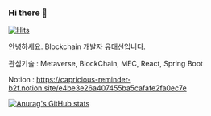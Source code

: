 ### Hi there 👋
[![Hits](https://hits.seeyoufarm.com/api/count/incr/badge.svg?url=https%3A%2F%2Fgithub.com%2FTaeSun94%2FTaeSun94&count_bg=%2379C83D&title_bg=%23555555&icon=&icon_color=%23C87777&title=hits&edge_flat=false)](https://hits.seeyoufarm.com)
<!--
**TaeSun94/TaeSun94** is a ✨ _special_ ✨ repository because its `README.md` (this file) appears on your GitHub profile.

Here are some ideas to get you started:

- 🔭 I’m currently working on ...
- 🌱 I’m currently learning ...
- 👯 I’m looking to collaborate on ...
- 🤔 I’m looking for help with ...
- 💬 Ask me about ...
- 📫 How to reach me: ...
- 😄 Pronouns: ...
- ⚡ Fun fact: ...
-->
안녕하세요. Blockchain 개발자 유태선입니다.

관심기술 : Metaverse, BlockChain, MEC, React, Spring Boot

Notion : https://capricious-reminder-b2f.notion.site/e4be3e26a407455ba5cafafe2fa0ec7e


[![Anurag's GitHub stats](https://github-readme-stats.vercel.app/api?username=TaeSun94)](https://github.com/anuraghazra/github-readme-stats)
